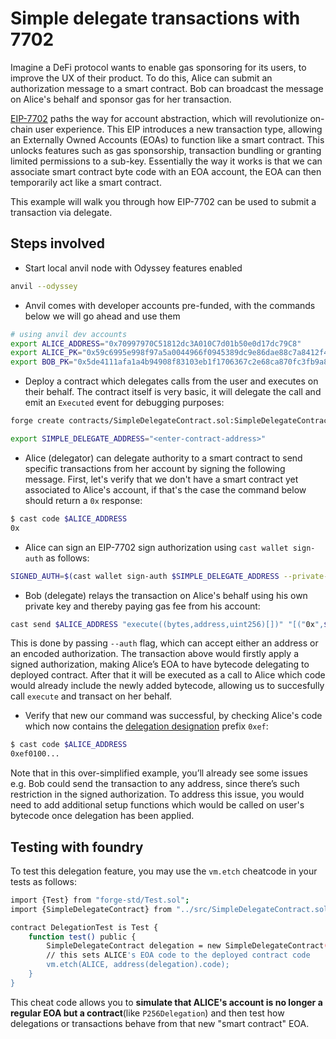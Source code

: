 # Simple delegate transactions with 7702

Imagine a DeFi protocol wants to enable gas sponsoring for its users, to improve the UX of their product. To do this, Alice can submit an authorization message to a smart contract. Bob can broadcast the message on Alice's behalf and sponsor gas for her transaction.

[EIP-7702](https://eips.ethereum.org/EIPS/eip-7702) paths the way for account abstraction, which will revolutionize on-chain user experience. This EIP introduces a new transaction type, allowing an Externally Owned Accounts (EOAs) to function like a smart contract. This unlocks features such as gas sponsorship, transaction bundling or granting limited permissions to a sub-key. Essentially the way it works is that we can associate smart contract byte code with an EOA account, the EOA can then temporarily act like a smart contract.

This example will walk you through how EIP-7702 can be used to submit a transaction via delegate. 

## Steps involved

- Start local anvil node with Odyssey features enabled

```bash
anvil --odyssey
```

- Anvil comes with developer accounts pre-funded, with the commands below we will go ahead and use them

```bash
# using anvil dev accounts 
export ALICE_ADDRESS="0x70997970C51812dc3A010C7d01b50e0d17dc79C8"
export ALICE_PK="0x59c6995e998f97a5a0044966f0945389dc9e86dae88c7a8412f4603b6b78690d"
export BOB_PK="0x5de4111afa1a4b94908f83103eb1f1706367c2e68ca870fc3fb9a804cdab365a"
```

- Deploy a contract which delegates calls from the user and executes on their behalf. The contract itself is very basic, it will delegate the call and emit an `Executed` event for debugging purposes:

```bash
forge create contracts/SimpleDelegateContract.sol:SimpleDelegateContract --private-key $ALICE_PK

export SIMPLE_DELEGATE_ADDRESS="<enter-contract-address>"
```

- Alice (delegator) can delegate authority to a smart contract to send specific transactions from her account by signing the following message. First, let's verify that we don't have a smart contract yet associated to Alice's account, if that's the case the command below should return a `0x` response: 

```bash
$ cast code $ALICE_ADDRESS
0x
```

- Alice can sign an EIP-7702 sign authorization using `cast wallet sign-auth` as follows:

```bash
SIGNED_AUTH=$(cast wallet sign-auth $SIMPLE_DELEGATE_ADDRESS --private-key $ALICE_PK)
```

- Bob (delegate) relays the transaction on Alice's behalf using his own private key and thereby paying gas fee from his account:

```bash
cast send $ALICE_ADDRESS "execute((bytes,address,uint256)[])" "[("0x",$(cast az),0)]" --private-key $BOB_PK --auth $SIGNED_AUTH
```

This is done by passing `--auth` flag, which can accept either an address or an encoded authorization. The transaction above would firstly apply a signed authorization, making Alice’s EOA to have bytecode delegating to deployed contract. After that it will be executed as a call to Alice which code would already include the newly added bytecode, allowing us to succesfully call `execute` and transact on her behalf.

- Verify that new our command was successful, by checking Alice's code which now contains the [delegation designation](https://github.com/ethereum/EIPs/blob/master/EIPS/eip-7702.md#delegation-designation) prefix `0xef`:

```bash
$ cast code $ALICE_ADDRESS
0xef0100...
```

Note that in this over-simplified example, you’ll already see some issues e.g. Bob could send the transaction to any address, since there’s such restriction in the signed authorization. To address this issue, you would need to add additional setup functions which would be called on user's bytecode once delegation has been applied.

## Testing with foundry

To test this delegation feature, you may use the `vm.etch` cheatcode in your tests as follows: 

```bash
import {Test} from "forge-std/Test.sol";
import {SimpleDelegateContract} from "../src/SimpleDelegateContract.sol";

contract DelegationTest is Test {
    function test() public {
        SimpleDelegateContract delegation = new SimpleDelegateContract();
        // this sets ALICE's EOA code to the deployed contract code
        vm.etch(ALICE, address(delegation).code);
    }
}
```

This cheat code allows you to **simulate that ALICE's account is no longer a regular EOA but a contract**(like `P256Delegation`) and then test how delegations or transactions behave from that new "smart contract" EOA.